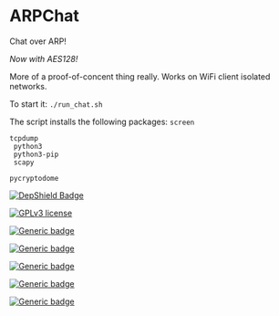 # ARPChat
Chat over ARP!

*Now with AES128!*

More of a proof-of-concent thing really.
Works on WiFi client isolated networks.

To start it:
<code>./run_chat.sh</code>

The script installs the following packages:
<code>screen<br>
  tcpdump<br>
  python3<br>
  python3-pip<br>
  scapy<br>
  pycryptodome</code>

[![DepShield Badge](https://depshield.sonatype.org/badges/cvdcamilleri/ARPChat/depshield.svg)](https://depshield.github.io)

[![GPLv3 license](https://img.shields.io/badge/License-GPLv3-blue.svg)](http://perso.crans.org/besson/LICENSE.html)

[![Generic badge](https://img.shields.io/badge/Ubuntu%20Support-yes-green.svg)](https://shields.io/)

[![Generic badge](https://img.shields.io/badge/Debian%20Support-partial-yellow.svg)](https://shields.io/)

[![Generic badge](https://img.shields.io/badge/CentOS%20Support-none-red.svg)](https://shields.io/)

[![Generic badge](https://img.shields.io/badge/Ret%20Hat%20Support-none-red.svg)](https://shields.io/)

[![Generic badge](https://img.shields.io/badge/Fedora%20Support-none-red.svg)](https://shields.io/)
